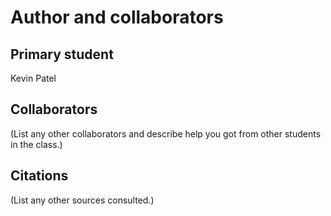 Author and collaborators
========================

Primary student
---------------
Kevin Patel 


Collaborators
-------------
(List any other collaborators and describe help you got from other students
in the class.)


Citations
---------
(List any other sources consulted.)
